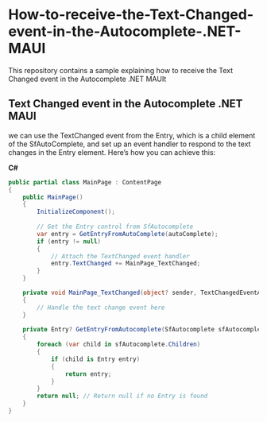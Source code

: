 # How-to-receive-the-Text-Changed-event-in-the-Autocomplete-.NET-MAUI
This repository contains a sample explaining how to receive the Text Changed event in the Autocomplete .NET MAUIt
## Text Changed event in the Autocomplete .NET MAUI

we can use the TextChanged event from the Entry, which is a child element of the SfAutoComplete, and set up an event handler to respond to the text changes in the Entry element. Here’s how you can achieve this:

**C#**
```csharp
public partial class MainPage : ContentPage
{
    public MainPage()
    {
        InitializeComponent();
        
        // Get the Entry control from SfAutocomplete
        var entry = GetEntryFromAutoComplete(autoComplete);
        if (entry != null)
        {
            // Attach the TextChanged event handler
            entry.TextChanged += MainPage_TextChanged;
        }
    }

    private void MainPage_TextChanged(object? sender, TextChangedEventArgs e)
    {
        // Handle the text change event here
    }
    
    private Entry? GetEntryFromAutocomplete(SfAutocomplete sfAutocomplete)
    {
        foreach (var child in sfAutocomplete.Children)
        {
            if (child is Entry entry)
            {
                return entry;
            }
        }
        return null; // Return null if no Entry is found
    }
}
```
